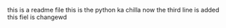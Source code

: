 this is a readme file 
this is the python ka chilla
now the third line is added
this fiel is changewd 
